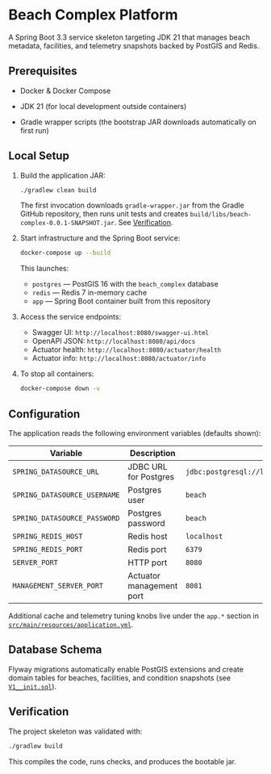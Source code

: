 # Beach Complex Platform

A Spring Boot 3.3 service skeleton targeting JDK 21 that manages beach metadata, facilities, and telemetry snapshots backed by PostGIS and Redis.

## Prerequisites

* Docker & Docker Compose
* JDK 21 (for local development outside containers)

* Gradle wrapper scripts (the bootstrap JAR downloads automatically on first run)

## Local Setup

1. Build the application JAR:
   ```bash
   ./gradlew clean build
   ```
   The first invocation downloads `gradle-wrapper.jar` from the Gradle GitHub repository, then runs unit tests and creates `build/libs/beach-complex-0.0.1-SNAPSHOT.jar`. See [Verification](#verification).

2. Start infrastructure and the Spring Boot service:
   ```bash
   docker-compose up --build
   ```
   This launches:
   * `postgres` — PostGIS 16 with the `beach_complex` database
   * `redis` — Redis 7 in-memory cache
   * `app` — Spring Boot container built from this repository

3. Access the service endpoints:
   * Swagger UI: `http://localhost:8080/swagger-ui.html`
   * OpenAPI JSON: `http://localhost:8080/api/docs`
   * Actuator health: `http://localhost:8080/actuator/health`
   * Actuator info: `http://localhost:8080/actuator/info`

4. To stop all containers:
   ```bash
   docker-compose down -v
   ```

## Configuration

The application reads the following environment variables (defaults shown):

| Variable | Description | Default |
| --- | --- | --- |
| `SPRING_DATASOURCE_URL` | JDBC URL for Postgres | `jdbc:postgresql://localhost:5432/beach_complex` |
| `SPRING_DATASOURCE_USERNAME` | Postgres user | `beach` |
| `SPRING_DATASOURCE_PASSWORD` | Postgres password | `beach` |
| `SPRING_REDIS_HOST` | Redis host | `localhost` |
| `SPRING_REDIS_PORT` | Redis port | `6379` |
| `SERVER_PORT` | HTTP port | `8080` |
| `MANAGEMENT_SERVER_PORT` | Actuator management port | `8081` |

Additional cache and telemetry tuning knobs live under the `app.*` section in [`src/main/resources/application.yml`](src/main/resources/application.yml).

## Database Schema

Flyway migrations automatically enable PostGIS extensions and create domain tables for beaches, facilities, and condition snapshots (see [`V1__init.sql`](src/main/resources/db/migration/V1__init.sql)).

## Verification

The project skeleton was validated with:
```bash
./gradlew build
```

This compiles the code, runs checks, and produces the bootable jar.
